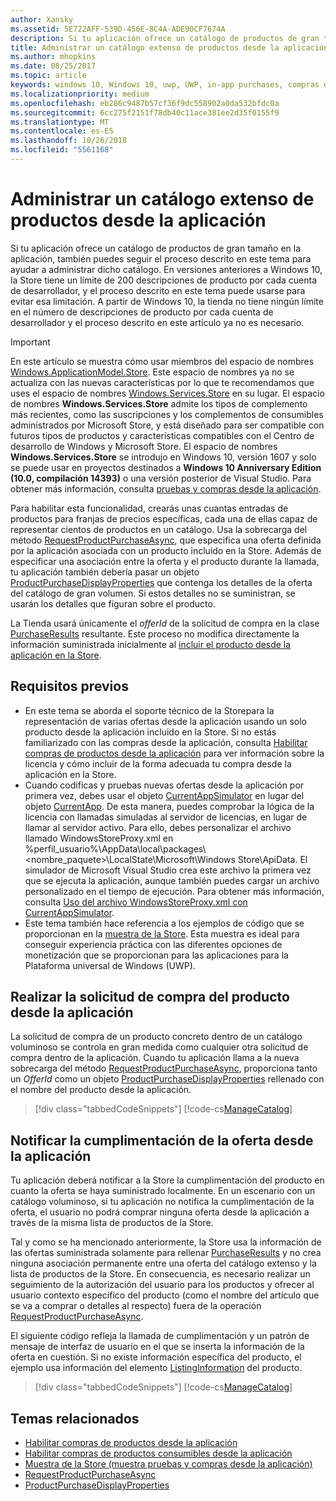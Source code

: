 ```yaml
---
author: Xansky
ms.assetid: 5E722AFF-539D-456E-8C4A-ADE90CF7674A
description: Si tu aplicación ofrece un catálogo de productos de gran tamaño en la aplicación, también puedes seguir el proceso descrito en este tema para ayudar a administrar el catálogo.
title: Administrar un catálogo extenso de productos desde la aplicación
ms.author: mhopkins
ms.date: 08/25/2017
ms.topic: article
keywords: windows 10, Windows 10, uwp, UWP, in-app purchases, compras desde la aplicación, IAPs, IAP, add-ons, complementos, catalog, catálogo, Windows.ApplicationModel.Store, Windows.ApplicationModel.Store
ms.localizationpriority: medium
ms.openlocfilehash: eb286c9487b57cf36f9dc558902a0da532bfdc0a
ms.sourcegitcommit: 6cc275f2151f78db40c11ace381ee2d35f0155f9
ms.translationtype: MT
ms.contentlocale: es-ES
ms.lasthandoff: 10/26/2018
ms.locfileid: "5561168"
---
```

# <a name="manage-a-large-catalog-of-in-app-products"></a>Administrar un catálogo extenso de productos desde la aplicación

Si tu aplicación ofrece un catálogo de productos de gran tamaño en la aplicación, también puedes seguir el proceso descrito en este tema para ayudar a administrar dicho catálogo. En versiones anteriores a Windows 10, la Store tiene un límite de 200 descripciones de producto por cada cuenta de desarrollador, y el proceso descrito en este tema puede usarse para evitar esa limitación. A partir de Windows 10, la tienda no tiene ningún límite en el número de descripciones de producto por cada cuenta de desarrollador y el proceso descrito en este artículo ya no es necesario.

> [!IMPORTANT]
> En este artículo se muestra cómo usar miembros del espacio de nombres [Windows.ApplicationModel.Store](https://msdn.microsoft.com/library/windows/apps/windows.applicationmodel.store.aspx). Este espacio de nombres ya no se actualiza con las nuevas características por lo que te recomendamos que uses el espacio de nombres [Windows.Services.Store](https://msdn.microsoft.com/library/windows/apps/windows.services.store.aspx) en su lugar. El espacio de nombres **Windows.Services.Store** admite los tipos de complemento más recientes, como las suscripciones y los complementos de consumibles administrados por Microsoft Store, y está diseñado para ser compatible con futuros tipos de productos y características compatibles con el Centro de desarrollo de Windows y Microsoft Store. El espacio de nombres **Windows.Services.Store** se introdujo en Windows 10, versión 1607 y solo se puede usar en proyectos destinados a **Windows 10 Anniversary Edition (10.0, compilación 14393)** o una versión posterior de Visual Studio. Para obtener más información, consulta [pruebas y compras desde la aplicación](in-app-purchases-and-trials.md).

Para habilitar esta funcionalidad, crearás unas cuantas entradas de productos para franjas de precios específicas, cada una de ellas capaz de representar cientos de productos en un catálogo. Usa la sobrecarga del método [RequestProductPurchaseAsync](https://docs.microsoft.com/uwp/api/windows.applicationmodel.store.currentapp.requestproductpurchaseasync), que especifica una oferta definida por la aplicación asociada con un producto incluido en la Store. Además de especificar una asociación entre la oferta y el producto durante la llamada, tu aplicación también debería pasar un objeto [ProductPurchaseDisplayProperties](https://msdn.microsoft.com/library/windows/apps/dn263384) que contenga los detalles de la oferta del catálogo de gran volumen. Si estos detalles no se suministran, se usarán los detalles que figuran sobre el producto.

La Tienda usará únicamente el *offerId* de la solicitud de compra en la clase [PurchaseResults](https://msdn.microsoft.com/library/windows/apps/dn263392) resultante. Este proceso no modifica directamente la información suministrada inicialmente al [incluir el producto desde la aplicación en la Store](../publish/add-on-submissions.md).

## <a name="prerequisites"></a>Requisitos previos

-   En este tema se aborda el soporte técnico de la Storepara la representación de varias ofertas desde la aplicación usando un solo producto desde la aplicación incluido en la Store. Si no estás familiarizado con las compras desde la aplicación, consulta [Habilitar compras de productos desde la aplicación](enable-in-app-product-purchases.md) para ver información sobre la licencia y cómo incluir de la forma adecuada tu compra desde la aplicación en la Store.
-   Cuando codificas y pruebas nuevas ofertas desde la aplicación por primera vez, debes usar el objeto [CurrentAppSimulator](https://msdn.microsoft.com/library/windows/apps/hh779766) en lugar del objeto [CurrentApp](https://msdn.microsoft.com/library/windows/apps/hh779765). De esta manera, puedes comprobar la lógica de la licencia con llamadas simuladas al servidor de licencias, en lugar de llamar al servidor activo. Para ello, debes personalizar el archivo llamado WindowsStoreProxy.xml en %perfil_usuario%\\AppData\\local\\packages\\&lt;nombre_paquete&gt;\\LocalState\\Microsoft\\Windows Store\\ApiData. El simulador de Microsoft Visual Studio crea este archivo la primera vez que se ejecuta la aplicación, aunque también puedes cargar un archivo personalizado en el tiempo de ejecución. Para obtener más información, consulta [Uso del archivo WindowsStoreProxy.xml con CurrentAppSimulator](in-app-purchases-and-trials-using-the-windows-applicationmodel-store-namespace.md#proxy).
-   Este tema también hace referencia a los ejemplos de código que se proporcionan en la [muestra de la Store](https://github.com/Microsoft/Windows-universal-samples/tree/win10-1507/Samples/Store). Esta muestra es ideal para conseguir experiencia práctica con las diferentes opciones de monetización que se proporcionan para las aplicaciones para la Plataforma universal de Windows (UWP).

## <a name="make-the-purchase-request-for-the-in-app-product"></a>Realizar la solicitud de compra del producto desde la aplicación

La solicitud de compra de un producto concreto dentro de un catálogo voluminoso se controla en gran medida como cualquier otra solicitud de compra dentro de la aplicación. Cuando tu aplicación llama a la nueva sobrecarga del método [RequestProductPurchaseAsync](https://docs.microsoft.com/uwp/api/windows.applicationmodel.store.currentapp.requestproductpurchaseasync), proporciona tanto un *OfferId* como un objeto [ProductPurchaseDisplayProperties](https://msdn.microsoft.com/library/windows/apps/dn263390) rellenado con el nombre del producto desde la aplicación.

> [!div class="tabbedCodeSnippets"]
[!code-cs[ManageCatalog](./code/InAppPurchasesAndLicenses/cs/ManageCatalog.cs#MakePurchaseRequest)]

## <a name="report-fulfillment-of-the-in-app-offer"></a>Notificar la cumplimentación de la oferta desde la aplicación

Tu aplicación deberá notificar a la Store la cumplimentación del producto en cuanto la oferta se haya suministrado localmente. En un escenario con un catálogo voluminoso, si tu aplicación no notifica la cumplimentación de la oferta, el usuario no podrá comprar ninguna oferta desde la aplicación a través de la misma lista de productos de la Store.

Tal y como se ha mencionado anteriormente, la Store usa la información de las ofertas suministrada solamente para rellenar [PurchaseResults](https://msdn.microsoft.com/library/windows/apps/dn263392) y no crea ninguna asociación permanente entre una oferta del catálogo extenso y la lista de productos de la Store. En consecuencia, es necesario realizar un seguimiento de la autorización del usuario para los productos y ofrecer al usuario contexto específico del producto (como el nombre del artículo que se va a comprar o detalles al respecto) fuera de la operación [RequestProductPurchaseAsync](https://docs.microsoft.com/uwp/api/windows.applicationmodel.store.currentapp.requestproductpurchaseasync).

El siguiente código refleja la llamada de cumplimentación y un patrón de mensaje de interfaz de usuario en el que se inserta la información de la oferta en cuestión. Si no existe información específica del producto, el ejemplo usa información del elemento [ListingInformation](https://msdn.microsoft.com/library/windows/apps/br225163) del producto.

> [!div class="tabbedCodeSnippets"]
[!code-cs[ManageCatalog](./code/InAppPurchasesAndLicenses/cs/ManageCatalog.cs#ReportFulfillment)]

## <a name="related-topics"></a>Temas relacionados

* [Habilitar compras de productos desde la aplicación](enable-in-app-product-purchases.md)
* [Habilitar compras de productos consumibles desde la aplicación](enable-consumable-in-app-product-purchases.md)
* [Muestra de la Store (muestra pruebas y compras desde la aplicación)](https://github.com/Microsoft/Windows-universal-samples/tree/win10-1507/Samples/Store)
* [RequestProductPurchaseAsync](https://msdn.microsoft.com/library/windows/apps/dn263382)
* [ProductPurchaseDisplayProperties](https://msdn.microsoft.com/library/windows/apps/dn263384)
